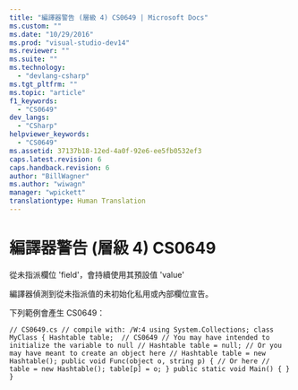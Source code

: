 ```yaml
---
title: "編譯器警告 (層級 4) CS0649 | Microsoft Docs"
ms.custom: ""
ms.date: "10/29/2016"
ms.prod: "visual-studio-dev14"
ms.reviewer: ""
ms.suite: ""
ms.technology: 
  - "devlang-csharp"
ms.tgt_pltfrm: ""
ms.topic: "article"
f1_keywords: 
  - "CS0649"
dev_langs: 
  - "CSharp"
helpviewer_keywords: 
  - "CS0649"
ms.assetid: 37137b18-12ed-4a0f-92e6-ee5fb0532ef3
caps.latest.revision: 6
caps.handback.revision: 6
author: "BillWagner"
ms.author: "wiwagn"
manager: "wpickett"
translationtype: Human Translation
---
```

# 編譯器警告 (層級 4) CS0649
從未指派欄位 'field'，會持續使用其預設值 'value'  
  
 編譯器偵測到從未指派值的未初始化私用或內部欄位宣告。  
  
 下列範例會產生 CS0649：  
  
```  
// CS0649.cs // compile with: /W:4 using System.Collections; class MyClass { Hashtable table;  // CS0649 // You may have intended to initialize the variable to null // Hashtable table = null; // Or you may have meant to create an object here // Hashtable table = new Hashtable(); public void Func(object o, string p) { // Or here // table = new Hashtable(); table[p] = o; } public static void Main() { } }  
```